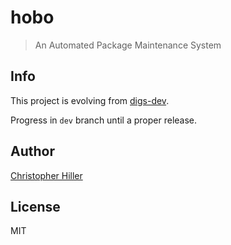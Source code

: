 # hobo

> An Automated Package Maintenance System

## Info

This project is evolving from [digs-dev](https://www.npmjs.com/package/digs-dev).

Progress in `dev` branch until a proper release.

## Author

[Christopher Hiller](https://boneskull.com)

## License

MIT
